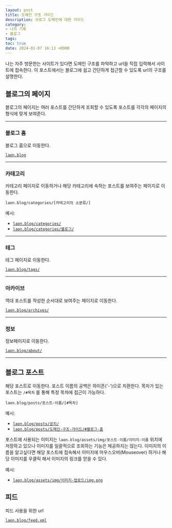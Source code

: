 ```yaml
---
layout: post
title: 도메인 구조 가이드
description: 브로그 도메인에 대한 가이드
category:
- 나의 기록
- 블로그
tags: 
toc: true
date: 2024-01-07 16:13 +0900
---
```

나는 자주 방문한는 사이트가 있다면 도메인 구조를 파악하고 url을 직접 입력해서 사이트에 접속한다. 이 포스트에서는 블로그에 쉽고 간단하게 접근할 수 있도록 url의 구조를 설명한다.

## 블로그의 페이지 
블로그의 페이지는 여러 포스트를 간단하게 조회할 수 있도록 포스트를 각각의 페이지의 형식에 맞게 보여준다. 

---
### 블로그 홈
블로그 홈으로 이동한다. 

 [`laon.blog`](/)

---
### 카테고리
카테고리 페이지로 이동하거나 해당 카테고리에 속하는 포스트를 보여주는 페이지로 이동한다. 

`laon.blog/categories/[카테고리의 소분류/]`

예시: 

- [`laon.blog/categories/`](/categories/)
- [`laon.blog/categories/블로그/`](/categories/블로그/)

---
### 테그
테그 페이지로 이동한다. 

[`laon.blog/tags/`](/tags/)

---
### 아카이브
역대 포스트를 작성한 순서대로 보여주는 페이지로 이동한다.

[`laon.blog/archives/`](/archives/)

---
### 정보 
정보페이지로 이동한다.

[`laon.blog/about/`](/about/)

---
## 블로그 포스트
해당 포스트로 이동한다. 포스트 이름의 공백은 하이픈(\'-\')으로 치환한다. 목차가 있는 포스트는 `/#목차` 를 통해 특정 목차에 접근이 가능하다. 

`laon.blog/posts/포스트-이름/[#목차]`

예시: 

- [`laon.blog/posts/공지/`](/posts/공지/)
- [`laon.blog/posts/도메인-구조-가이드/#블로그-홈`](/posts/도메인-구조-가이드/#블로그-홈)


포스트에 사용되는 이미지는 `laon.blog/assets/img/포스트-이름/이미지-이름` 위치에 저장하고 있으나 이미지를 일괄적으로 조회하는 기능은 제공하지는 않는다. 이미지의 이름을 알고싶다면 해당 포스트에 접속해서 이미지에 마우스오버(Mouseover) 하거나 해당 이미지를 우클릭 해서 이미지의 링크를 얻을 수 있다. 

예시:

- [`laon.blog/assets/img/이미지-업로드/img.png`](/assets/img/이미지-업로드/img.png)

## 피드
피드 사용을 위한 url

[`laon.blog/feed.xml`](/feed.xml)